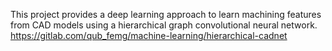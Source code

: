 This project provides a deep learning approach to learn machining features from CAD models using a hierarchical graph convolutional neural network.
https://gitlab.com/qub_femg/machine-learning/hierarchical-cadnet